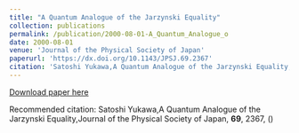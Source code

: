 ```yaml
---
title: "A Quantum Analogue of the Jarzynski Equality"
collection: publications
permalink: /publication/2000-08-01-A_Quantum_Analogue_o
date: 2000-08-01
venue: 'Journal of the Physical Society of Japan'
paperurl: 'https://dx.doi.org/10.1143/JPSJ.69.2367'
citation: 'Satoshi Yukawa,A Quantum Analogue of the Jarzynski Equality,Journal of the Physical Society of Japan, <b>69</b>, 2367, ()'
---
```


<a href='https://dx.doi.org/10.1143/JPSJ.69.2367'>Download paper here</a>

Recommended citation: Satoshi Yukawa,A Quantum Analogue of the Jarzynski Equality,Journal of the Physical Society of Japan, <b>69</b>, 2367, ()